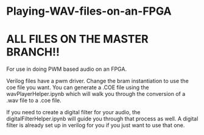 # Playing-WAV-files-on-an-FPGA
# ALL FILES ON THE MASTER BRANCH!!
For use in doing PWM based audio on an FPGA.

Verilog files have a pwm driver. Change the bram instantiation to use the coe file you want. You can generate a .COE file using the wavPlayerHelper.ipynb which will walk you through the conversion of a .wav file to a .coe file.

If you need to create a digital filter for your audio, the digitalFilterHelper.ipynb will guide you through that process as well. A digital filter is already set up in verilog for you if you just want to use that one.
